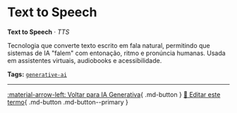 # Text to Speech

**Text to Speech** · *TTS*

Tecnologia que converte texto escrito em fala natural, permitindo que sistemas de IA "falem" com entonação, ritmo e pronúncia humanas. Usada em assistentes virtuais, audiobooks e acessibilidade.


**Tags:** [`generative-ai`](../tags.md#generative-ai)

---

[:material-arrow-left: Voltar para IA Generativa](index.md){ .md-button }
[📝 Editar este termo](https://github.com/seu-usuario/glossario-ia/edit/main/glossario.yaml){ .md-button .md-button--primary }
